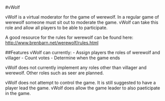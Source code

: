 #vWolf

vWolf is a virtual moderator for the game of werewolf. In a regular game of
werewolf someone must sit out to moderate the game. vWolf can take this role
and allow all players to be able to participate.

A good resource for the rules for werewolf can be found here:
http://www.brenbarn.net/werewolf/rules.html

##Features
vWolf can currently:
    - Assign players the roles of werewolf and villager
    - Count votes
    - Determine when the game ends

vWolf does not currently implement any roles other than villager and werewolf.
Other roles such as seer are planned. 

vWolf does not attempt to control the game. It is still suggested to have a player
lead the game. vWolf does allow the game leader to also paeticipate in the game.
